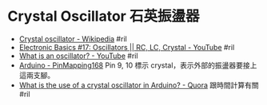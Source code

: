 # Crystal Oscillator 石英振盪器

  - [Crystal oscillator \- Wikipedia](https://en.wikipedia.org/wiki/Crystal_oscillator) #ril
  - [Electronic Basics \#17: Oscillators \|\| RC, LC, Crystal \- YouTube](https://www.youtube.com/watch?v=eYVOdlK15Og) #ril
  - [What is an oscillator? \- YouTube](https://www.youtube.com/watch?v=RmEKQyy2-Vc) #ril
  - [Arduino \- PinMapping168](https://www.arduino.cc/en/Hacking/PinMapping168) Pin 9, 10 標示 crystal，表示外部的振盪器要接上這兩支腳。
  - [What is the use of a crystal oscillator in Arduino? \- Quora](https://www.quora.com/What-is-the-use-of-a-crystal-oscillator-in-Arduino) 跟時間計算有關 #ril
